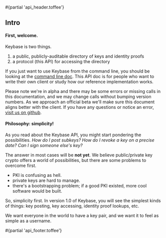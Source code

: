 #{partial 'api_header.toffee'}

<h2>Intro</h2>

<h4>First, welcome.</h4>

<p>
  Keybase is two things.
</p>

<ol>
  <li>a public, publicly-auditable directory of keys and identity proofs</li>
  <li>a protocol (this API) for accessing the directory</li>
</ol>

<p>
  If you just want to use Keybase from the command line, you should be looking at the <a href="/docs/command_line">command line doc</a>. This API doc is for people who want to write their own client or study how our reference implementation works.
</p>

<p>
  Please note we're in alpha and there may be some errors or missing calls in this documentation, and we may change calls without bumping version numbers.
  As we approach an official beta
  we'll make sure this document aligns better with the client. If you have any questions or notice an error, <a href="https://github.com/keybase/client/issues">visit us on github</a>.
</p>


<h4>Philosophy: simplicity!</h4>

<p>
  As you read about the Keybase API, you might start pondering the possibilities. <em>How do I post subkeys? How do I revoke
  a key on a precise date? Can I sign someone else's key?</em>
</p>
<p>
  The answer in most cases will be <b>not yet</b>. We believe
  public/private key crypto offers a world of possibilities, but there are some problems to overcome first.
</p>

<ul>
  <li>PKI is confusing as hell.</li>
  <li>private keys are hard to manage.</li>
  <li>there's a bootstrapping problem; if a good PKI existed, more cool software would be built.</li>
</ul>

<p>
  So, simplicity first. In version 1.0 of Keybase, you will see the simplest kinds of things: key posting, key accessing, identity proof lookups, etc.
</p>

<p>
  We want everyone in the world to have a key pair, and we want it to feel as simple as a username.
</p>

#{partial 'api_footer.toffee'}
